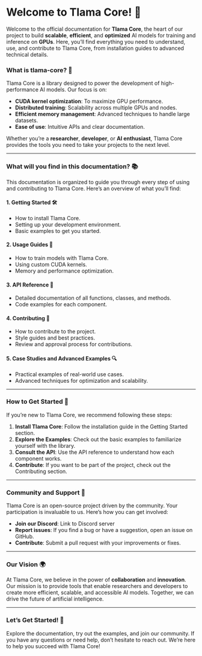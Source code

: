 <!-- ---
icon: hand-wave
cover: https://gitbookio.github.io/onboarding-template-images/header.png
coverY: 0
layout:
  cover:
    visible: true
    size: full
  title:
    visible: true
  description:
    visible: false
  tableOfContents:
    visible: true
  outline:
    visible: true
  pagination:
    visible: true
--- -->

# Welcome to Tlama Core! 🚀

Welcome to the official documentation for **Tlama Core**, the heart of our project to build **scalable**, **efficient**, and **optimized** AI models for training and inference on **GPUs**. Here, you’ll find everything you need to understand, use, and contribute to Tlama Core, from installation guides to advanced technical details.

### What is tlama-core? 🤔

Tlama Core is a library designed to power the development of high-performance AI models. Our focus is on:

* **CUDA kernel optimization**: To maximize GPU performance.
* **Distributed training**: Scalability across multiple GPUs and nodes.
* **Efficient memory management**: Advanced techniques to handle large datasets.
* **Ease of use**: Intuitive APIs and clear documentation.

Whether you’re a **researcher**, **developer**, or **AI enthusiast**, Tlama Core provides the tools you need to take your projects to the next level.

***

### **What will you find in this documentation?** 📚

This documentation is organized to guide you through every step of using and contributing to Tlama Core. Here’s an overview of what you’ll find:

#### **1. Getting Started** 🛠️

* How to install Tlama Core.
* Setting up your development environment.
* Basic examples to get you started.

#### **2. Usage Guides** 🧭

* How to train models with Tlama Core.
* Using custom CUDA kernels.
* Memory and performance optimization.

#### **3. API Reference** 📖

* Detailed documentation of all functions, classes, and methods.
* Code examples for each component.

#### **4. Contributing** 🌟

* How to contribute to the project.
* Style guides and best practices.
* Review and approval process for contributions.

#### **5. Case Studies and Advanced Examples** 🔍

* Practical examples of real-world use cases.
* Advanced techniques for optimization and scalability.

***

### **How to Get Started** 🏁

If you’re new to Tlama Core, we recommend following these steps:

1. **Install Tlama Core**: Follow the installation guide in the Getting Started section.
2. **Explore the Examples**: Check out the basic examples to familiarize yourself with the library.
3. **Consult the API**: Use the API reference to understand how each component works.
4. **Contribute**: If you want to be part of the project, check out the Contributing section.

***

### **Community and Support** 🤝

Tlama Core is an open-source project driven by the community. Your participation is invaluable to us. Here’s how you can get involved:

* **Join our Discord**: Link to Discord server
* **Report issues**: If you find a bug or have a suggestion, open an issue on GitHub.
* **Contribute**: Submit a pull request with your improvements or fixes.

***

### **Our Vision** 🌍

At Tlama Core, we believe in the power of **collaboration** and **innovation**. Our mission is to provide tools that enable researchers and developers to create more efficient, scalable, and accessible AI models. Together, we can drive the future of artificial intelligence.

***

### **Let’s Get Started!** 🚀

Explore the documentation, try out the examples, and join our community. If you have any questions or need help, don’t hesitate to reach out. We’re here to help you succeed with Tlama Core!

